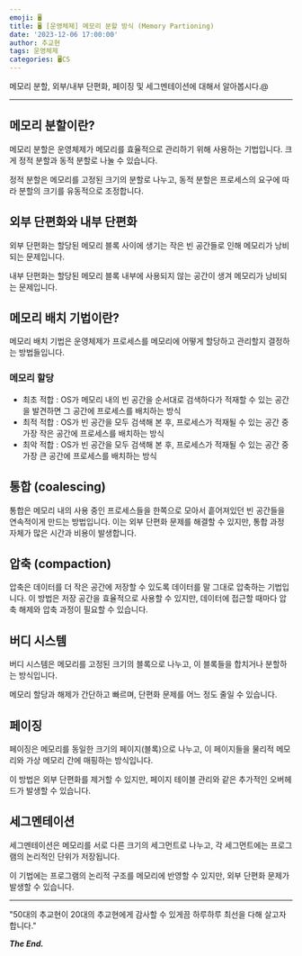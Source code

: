 ```yaml
---
emoji: 🖥️
title: 🖥️ [운영체제] 메모리 분할 방식 (Memory Partioning)
date: '2023-12-06 17:00:00'
author: 추교현
tags: 운영체제
categories: 🖥️CS
---
```


메모리 분할, 외부/내부 단편화, 페이징 및 세그멘테이션에 대해서 알아봅시다.@

---

## 메모리 분할이란?

메모리 분할은 운영체제가 메모리를 효율적으로 관리하기 위해 사용하는 기법입니다. 크게 정적 분할과 동적 분할로 나눌 수 있습니다.

정적 분할은 메모리를 고정된 크기의 분할로 나누고, 동적 분할은 프로세스의 요구에 따라 분할의 크기를 유동적으로 조정합니다.

## 외부 단편화와 내부 단편화

외부 단편화는 할당된 메모리 블록 사이에 생기는 작은 빈 공간들로 인해 메모리가 낭비되는 문제입니다.

내부 단편화는 할당된 메모리 블록 내부에 사용되지 않는 공간이 생겨 메모리가 낭비되는 문제입니다.

## 메모리 배치 기법이란?

메모리 배치 기법은 운영체제가 프로세스를 메모리에 어떻게 할당하고 관리할지 결정하는 방법들입니다.

### 메모리 할당

- 최초 적합 : OS가 메모리 내의 빈 공간을 순서대로 검색하다가 적재할 수 있는 공간을 발견하면 그 공간에 프로세스를 배치하는 방식
- 최적 적합 : OS가 빈 공간을 모두 검색해 본 후, 프로세스가 적재될 수 있는 공간 중 가장 작은 공간에 프로세스를 배치하는 방식
- 최악 적합 : OS가 빈 공간을 모두 검색해 본 후, 프로세스가 적재될 수 있는 공간 중 가장 큰 공간에 프로세스를 배치하는 방식

## 통합 (coalescing)

통합은 메모리 내의 사용 중인 프로세스들을 한쪽으로 모아서 흩어져있던 빈 공간들을 연속적이게 만드는 방법입니다. 이는 외부 단편화 문제를 해결할 수 있지만, 통합 과정 자체가 많은 시간과 비용이 발생합니다.

## 압축 (compaction)

압축은 데이터를 더 작은 공간에 저장할 수 있도록 데이터를 말 그대로 압축하는 기법입니다. 이 방법은 저장 공간을 효율적으로 사용할 수 있지만, 데이터에 접근할 때마다 압축 해제와 압축 과정이 필요할 수 있습니다.

## 버디 시스템

버디 시스템은 메모리를 고정된 크기의 블록으로 나누고, 이 블록들을 합치거나 분할하는 방식입니다.

메모리 할당과 해제가 간단하고 빠르며, 단편화 문제를 어느 정도 줄일 수 있습니다.

## 페이징

페이징은 메모리를 동일한 크기의 페이지(블록)으로 나누고, 이 페이지들을 물리적 메모리와 가상 메모리 간에 매핑하는 방식입니다.

이 방법은 외부 단편화를 제거할 수 있지만, 페이지 테이블 관리와 같은 추가적인 오버헤드가 발생할 수 있습니다.

## 세그멘테이션

세그멘테이션은 메모리를 서로 다른 크기의 세그먼트로 나누고, 각 세그먼트에는 프로그램의 논리적인 단위가 저장됩니다.

이 기법에는 프로그램의 논리적 구조를 메모리에 반영할 수 있지만, 외부 단편화 문제가 발생할 수 있습니다.

---

"50대의 추교현이 20대의 추교현에게 감사할 수 있게끔 하루하루 최선을 다해 살고자 합니다."

**_The End._**
